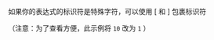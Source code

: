 <!--_PAGEDATA
{
    "title": "表达式的属性包含特殊字符时的使用方法",
    "githubissuesid": 2,
    "keywords": "js,handlebars,javascript",
    "description":" Handlebars 中表达式的属性包含特殊字符时的使用方法",
    "doc_text":"如果你的表达式的标识符是特殊字符，可以使用 [ 和 ] 包裹标识符",
    "doc_link":"../expressions.html#property-not-a-valid-identifier.html",
    "_template": "demo"
}
_PAGEDATA-->


如果你的表达式的标识符是特殊字符，可以使用 [ 和 ] 包裹标识符



<!-- 模板 -->
<script class="show" id="source" type="text/x-handlebars-template" >

{{#each articles.[1].[#comments]}}
  <h1>{{subject}}</h1>
  <div>
    {{body}}
  </div>
{{/each}}

</script>

（注意：为了查看方便，此示例将 `10` 改为 `1` ）

<!-- 数据 -->
<script class="show json-format-error" id="data" type="text/json">

{
    "articles": [
        {
            "#comments": [
                {
                    "subject": "1-1 标题",
                    "body": "内容"
                },
                {
                    "subject": "1-2 标题",
                    "body": "内容"
                }
            ]
        },
        {
            "#comments": [
                {
                    "subject": "2-1 标题",
                    "body": "内容"
                },
                {
                    "subject": "2-2 标题",
                    "body": "内容"
                }
            ]
        }
    ]
}

</script>        

<!-- helper实现 -->
<script class="show" id="helper">


</script>